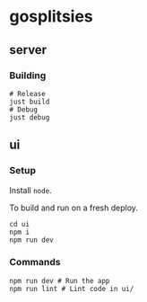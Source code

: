 <!--
SPDX-License-Identifier: AGPL-3.0-or-later

SPDX-FileCopyrightText: 2024 Joseph Martinsen <joseph@martinsen.com>
SPDX-FileCopyrightText: 2024 Tristan Partin <tristan@partin.io>
-->

# gosplitsies

## server

### Building

```shell
# Release
just build
# Debug
just debug
```

## ui

### Setup

Install `node`.

To build and run on a fresh deploy.

```shell
cd ui
npm i
npm run dev
```

### Commands

```shell
npm run dev # Run the app
npm run lint # Lint code in ui/
```
